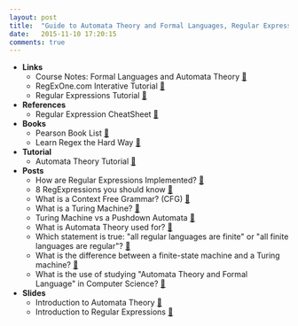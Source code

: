 ```yaml
---
layout: post
title:  "Guide to Automata Theory and Formal Languages, Regular Expressions"
date:   2015-11-10 17:20:15
comments: true
---
```


- **Links**
    - Course Notes: Formal Languages and Automata Theory [:link:](http://www.ics.uci.edu/~goodrich/teach/cs162/notes/)
    - RegExOne.com Interative Tutorial [:link:](http://regexone.com/)
    - Regular Expressions Tutorial [:link:](http://www.regular-expressions.info/tutorial.html)
- **References** 
    - Regular Expression CheatSheet [:link:](http://web.mit.edu/hackl/www/lab/turkshop/slides/regex-cheatsheet.pdf)
- **Books**
    - Pearson Book List [:link:](http://www.pearsonhighered.com/educator/course/Automata-Theory-of-Computation/91015444.page)
    - Learn Regex the Hard Way [:link:](http://regex.learncodethehardway.org/)
- **Tutorial**
    - Automata Theory Tutorial [:link:](http://www.tutorialspoint.com/automata_theory/index.htm)
- **Posts**
    - How are Regular Expressions Implemented? [:link:](https://www.quora.com/How-are-regular-expressions-implemented)
    - 8 RegExpressions you should know [:link:](http://code.tutsplus.com/tutorials/8-regular-expressions-you-should-know--net-6149)
    - What is a Context Free Grammar? (CFG) [:link:](https://www.cs.rochester.edu/~nelson/courses/csc_173/grammars/cfg.html)
    - What is a Turing Machine? [:link:](http://www.alanturing.net/turing_archive/pages/reference%20articles/what%20is%20a%20turing%20machine.html)
    - Turing Machine vs a Pushdown Automata [:link:](https://www.quora.com/Inituitively-how-much-more-powerful-is-a-Turing-machine-when-compared-to-a-pushdown-automaton)
    - What is Automata Theory used for? [:link:](https://www.quora.com/What-is-automata-theory-used-for)
    - Which statement is true: "all regular languages are finite" or "all finite languages are regular"? [:link:](https://www.quora.com/Which-statement-is-true-all-regular-languages-are-finite-or-all-finite-languages-are-regular)
    - What is the difference between a finite-state machine and a Turing machine? [:link:](https://www.quora.com/What-is-the-difference-between-a-finite-state-machine-and-a-Turing-machine)
    - What is the use of studying "Automata Theory and Formal Language" in Computer Science? [:link:](https://www.quora.com/What-is-the-use-of-studying-Automata-Theory-and-Formal-Language-in-Computer-Science)
- **Slides**
    - Introduction to Automata Theory [:link:](http://www.eecs.wsu.edu/~ananth/CptS317/Lectures/IntroToAutomataTheory.pdf)
    - Introduction to Regular Expressions [:link:](http://slides.com/stefangretcan/regex#/)
